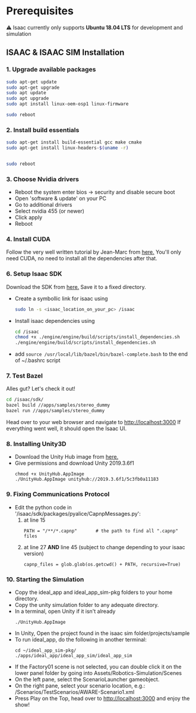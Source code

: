 # Prerequisites

:warning: Isaac currently only supports **Ubuntu 18.04 LTS** for development and simulation 

## ISAAC & ISAAC SIM Installation

### 1. Upgrade available packages
```bash
sudo apt-get update
sudo apt-get upgrade
sudo apt update
sudo apt upgrade
sudo apt install linux-oem-osp1 linux-firmware

sudo reboot
```

### 2. Install build essentials 
```bash
sudo apt-get install build-essential gcc make cmake
sudo apt-get install linux-headers-$(uname -r)


sudo reboot
```

### 3. Choose Nvidia drivers
* Reboot the system enter bios -> security and disable secure boot 
* Open 'software & update' on your PC
* Go to additional drivers
* Select nvidia 455 (or newer)
* Click apply
* Reboot

### 4. Install CUDA
Follow the very well written tutorial by Jean-Marc from [here.](https://blog.jeremarc.com/setup/nvidia/cuda/linux/2020/09/19/nvidia-cuda-setup.html)
You'll only need CUDA, no need to install all the dependencies after that.

### 6. Setup Isaac SDK
Download the SDK from [here.](https://developer.nvidia.com/isaac/downloads)
Save it to a fixed directory.
* Create a symbollic link for isaac using
    ```bash
    sudo ln -s <isaac_location_on_your_pc> /isaac
    ```
* Install isaac dependencies using
    ```bash
    cd /isaac
    chmod +x ./engine/engine/build/scripts/install_dependencies.sh
    ./engine/engine/build/scripts/install_dependencies.sh
    ```
* add ```source /usr/local/lib/bazel/bin/bazel-complete.bash``` to the end of ~/.bashrc script

### 7. Test Bazel
Alles gut? Let's check it out!

  ```bash
  cd /isaac/sdk/
  bazel build //apps/samples/stereo_dummy
  bazel run //apps/samples/stereo_dummy
  ```
Head over to your web browser and navigate to [http://localhost:3000](http://localhost:3000)
If everything went well, it should open the Isaac UI.

### 8. Installing Unity3D
* Download the Unity Hub image from [here.](https://unity3d.com/get-unity/download)
* Give permissions and download Unity 2019.3.6f1 
  ```
  chmod +x UnityHub.AppImage
  ./UnityHub.AppImage unityhub://2019.3.6f1/5c3fb0a11183
  ```
### 9. Fixing Communications Protocol
* Edit the python code in '/isaac/sdk/packages/pyalice/CapnpMessages.py': 
    1. at line 15
        ```
        PATH = "/**/*.capnp"       # the path to find all ".capnp" files
        ```
    2. at line 27 **AND** line 45 (subject to change depending to your isaac version)
        ```
        capnp_files = glob.glob(os.getcwd() + PATH, recursive=True)
        ```

### 10. Starting the Simulation
* Copy the ideal_app and ideal_app_sim-pkg folders to your home directory.
* Copy the unity simulation folder to any adequate directory.
* In a terminal, open Unity if it isn't already
  ```
  ./UnityHub.AppImage
  ```
* In Unity, Open the project found in the isaac sim folder/projects/sample
* To run ideal_app, do the following in another terminal:
  ```
  cd ~/ideal_app_sim-pkg/
  ./apps/ideal_app/ideal_app_sim/ideal_app_sim
  ```
* If the Factory01 scene is not selected, you can double click it on the lower panel folder by going into Assets/Robotics-Simulation/Scenes
* On the left pane, select the ScenarioLauncher gameobject.
* On the right pane, select your scenario location, e.g.: /Scenarios/TestScenarios/AWARE-Scenario1.xml
* Press Play on the Top, head over to [http://localhost:3000](http://localhost:3000) and enjoy the show!
